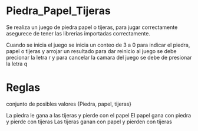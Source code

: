 # Piedra_Papel_Tijeras

Se realiza un juego de piedra papel o tijeras, para jugar correctamente asegurece de tener las librerias importadas 
correctamente.

Cuando se inicia el juego se inicia un conteo de 3 a 0 para indicar el piedra, papel o tijeras y arrojar un resultado
para dar reinicio al juego se debe precionar la letra r y para cancelar la camara del juego se debe de presionar la letra q

# Reglas

conjunto de posibles valores {Piedra, papel, tijeras}

La piedra le gana a las tijeras y pierde con el papel
El papel gana con piedra y pierde con tijeras
Las tijeras ganan con papel y pierden con tijeras

